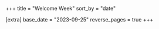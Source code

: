 +++
title = "Welcome Week"
sort_by = "date"

[extra]
base_date = "2023-09-25"
reverse_pages = true
+++